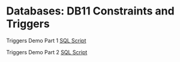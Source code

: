 # Databases: DB11 Constraints and Triggers

Triggers Demo Part 1 [SQL Script](https://lagunita.stanford.edu/assets/courseware/v1/c1062bf6ecc53bd63ea849a18f63f102/c4x/DB/Constraints/asset/Triggers1.sql)

Triggers Demo Part 2 [SQL Script](https://lagunita.stanford.edu/assets/courseware/v1/e0d91dadda47365ac4ecf34eb26a7a17/c4x/DB/Constraints/asset/Triggers2.sql)
